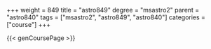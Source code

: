 +++
weight = 849
title = "astro849"
degree = "msastro2"
parent = "astro840"
tags = ["msastro2", "astro849", "astro840"]
categories = ["course"]
+++

{{< genCoursePage >}}
